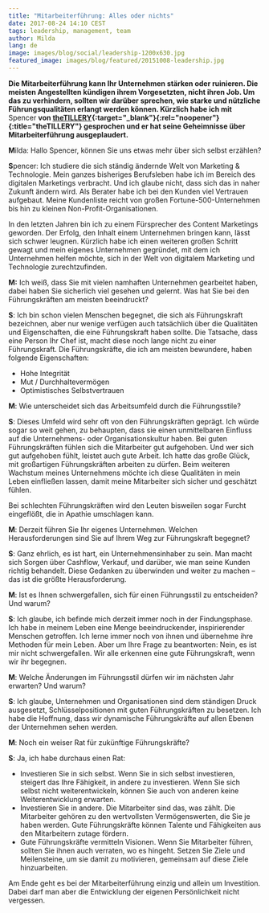 ```yaml
---
title: "Mitarbeiterführung: Alles oder nichts"
date: 2017-08-24 14:10 CEST
tags: leadership, management, team
author: Milda
lang: de
image: images/blog/social/leadership-1200x630.jpg
featured_image: images/blog/featured/20151008-leadership.jpg
---
```


**Die Mitarbeiterführung kann Ihr Unternehmen stärken oder ruinieren. Die meisten Angestellten kündigen ihrem Vorgesetzten, nicht ihren Job. Um das zu verhindern, sollten wir darüber sprechen, wie starke und nützliche Führungsqualitäten erlangt werden können. Kürzlich habe ich mit** Spencer **von [theTILLERY](http://www.thetillery.com/#cultivating-brands){:target="_blank"}{:rel="noopener"}{:title="theTILLERY"} gesprochen und er hat seine Geheimnisse über Mitarbeiterführung ausgeplaudert.**

**M**ilda: Hallo Spencer, können Sie uns etwas mehr über sich selbst erzählen?

**S**pencer: Ich studiere die sich ständig ändernde Welt von Marketing & Technologie. Mein ganzes bisheriges Berufsleben habe ich im Bereich des digitalen Marketings verbracht. Und ich glaube nicht, dass sich das in naher Zukunft ändern wird. Als Berater habe ich bei den Kunden viel Vertrauen aufgebaut. Meine Kundenliste reicht von großen Fortune-500-Unternehmen bis hin zu kleinen Non-Profit-Organisationen.

In den letzten Jahren bin ich zu einem Fürsprecher des Content Marketings geworden. Der Erfolg, den Inhalt einem Unternehmen bringen kann, lässt sich schwer leugnen. Kürzlich habe ich einen weiteren großen Schritt gewagt und mein eigenes Unternehmen gegründet, mit dem ich Unternehmen helfen möchte, sich in der Welt von digitalem Marketing und Technologie zurechtzufinden.

**M:** Ich weiß, dass Sie mit vielen namhaften Unternehmen gearbeitet haben, dabei haben Sie sicherlich viel gesehen und gelernt. Was hat Sie bei den Führungskräften am meisten beeindruckt?

**S**: Ich bin schon vielen Menschen begegnet, die sich als Führungskraft bezeichnen, aber nur wenige verfügen auch tatsächlich über die Qualitäten und Eigenschaften, die eine Führungskraft haben sollte. Die Tatsache, dass eine Person Ihr Chef ist, macht diese noch lange nicht zu einer Führungskraft. Die Führungskräfte, die ich am meisten bewundere, haben folgende Eigenschaften:

* Hohe Integrität
* Mut / Durchhaltevermögen
* Optimistisches Selbstvertrauen

**M**: Wie unterscheidet sich das Arbeitsumfeld durch die Führungsstile?

**S**: Dieses Umfeld wird sehr oft von den Führungskräften geprägt. Ich würde sogar so weit gehen, zu behaupten, dass sie einen unmittelbaren Einfluss auf die Unternehmens- oder Organisationskultur haben. Bei guten Führungskräften fühlen sich die Mitarbeiter gut aufgehoben. Und wer sich gut aufgehoben fühlt, leistet auch gute Arbeit. Ich hatte das große Glück, mit großartigen Führungskräften arbeiten zu dürfen. Beim weiteren Wachstum meines Unternehmens möchte ich diese Qualitäten in mein Leben einfließen lassen, damit meine Mitarbeiter sich sicher und geschätzt fühlen.

Bei schlechten Führungskräften wird den Leuten bisweilen sogar Furcht eingeflößt, die in Apathie umschlagen kann.

**M**: Derzeit führen Sie Ihr eigenes Unternehmen. Welchen Herausforderungen sind Sie auf Ihrem Weg zur Führungskraft begegnet?

**S**: Ganz ehrlich, es ist hart, ein Unternehmensinhaber zu sein. Man macht sich Sorgen über Cashflow, Verkauf, und darüber, wie man seine Kunden richtig behandelt. Diese Gedanken zu überwinden und weiter zu machen – das ist die größte Herausforderung.

**M**: Ist es Ihnen schwergefallen, sich für einen Führungsstil zu entscheiden? Und warum?

**S**: Ich glaube, ich befinde mich derzeit immer noch in der Findungsphase. Ich habe in meinem Leben eine Menge beeindruckender, inspirierender Menschen getroffen. Ich lerne immer noch von ihnen und übernehme ihre Methoden für mein Leben. Aber um Ihre Frage zu beantworten: Nein, es ist mir nicht schwergefallen. Wir alle erkennen eine gute Führungskraft, wenn wir ihr begegnen.

**M**: Welche Änderungen im Führungsstil dürfen wir im nächsten Jahr erwarten? Und warum?

**S**: Ich glaube, Unternehmen und Organisationen sind dem ständigen Druck ausgesetzt, Schlüsselpositionen mit guten Führungskräften zu besetzen. Ich habe die Hoffnung, dass wir dynamische Führungskräfte auf allen Ebenen der Unternehmen sehen werden.  

**M**: Noch ein weiser Rat für zukünftige Führungskräfte?

**S**: Ja, ich habe durchaus einen Rat:

* Investieren Sie in sich selbst. Wenn Sie in sich selbst investieren, steigert das Ihre Fähigkeit, in andere zu investieren. Wenn Sie sich selbst nicht weiterentwickeln, können Sie auch von anderen keine Weiterentwicklung erwarten.
* Investieren Sie in andere. Die Mitarbeiter sind das, was zählt. Die Mitarbeiter gehören zu den wertvollsten Vermögenswerten, die Sie je haben werden. Gute Führungskräfte können Talente und Fähigkeiten aus den Mitarbeitern zutage fördern.
* Gute Führungskräfte vermitteln Visionen. Wenn Sie Mitarbeiter führen, sollten Sie ihnen auch verraten, wo es hingeht. Setzen Sie Ziele und Meilensteine, um sie damit zu motivieren, gemeinsam auf diese Ziele hinzuarbeiten.

Am Ende geht es bei der Mitarbeiterführung einzig und allein um Investition. Dabei darf man aber die Entwicklung der eigenen Persönlichkeit nicht vergessen.
